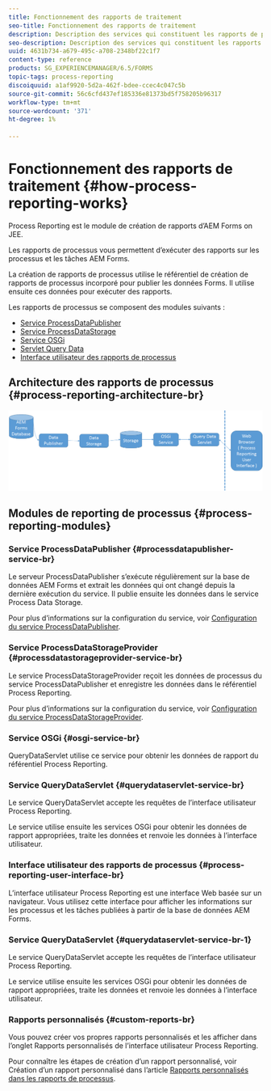 ```yaml
---
title: Fonctionnement des rapports de traitement
seo-title: Fonctionnement des rapports de traitement
description: Description des services qui constituent les rapports de processus d’AEM Forms on JEE et présentation de l’interface utilisateur des rapports de processus
seo-description: Description des services qui constituent les rapports de processus d’AEM Forms on JEE et présentation de l’interface utilisateur des rapports de processus
uuid: 4631b734-a679-495c-a708-2348bf22c1f7
content-type: reference
products: SG_EXPERIENCEMANAGER/6.5/FORMS
topic-tags: process-reporting
discoiquuid: a1af9920-5d2a-462f-bdee-ccec4c047c5b
source-git-commit: 56c6cfd437ef185336e81373bd5f758205b96317
workflow-type: tm+mt
source-wordcount: '371'
ht-degree: 1%

---
```



# Fonctionnement des rapports de traitement {#how-process-reporting-works}

Process Reporting est le module de création de rapports d’AEM Forms on JEE.

Les rapports de processus vous permettent d’exécuter des rapports sur les processus et les tâches AEM Forms.

La création de rapports de processus utilise le référentiel de création de rapports de processus incorporé pour publier les données Forms. Il utilise ensuite ces données pour exécuter des rapports.

Les rapports de processus se composent des modules suivants :

* [Service ProcessDataPublisher](/help/forms/using/process-reporting/process-reporting-architecture.md#p-processdatapublisher-service-br-p)
* [Service ProcessDataStorage](/help/forms/using/process-reporting/process-reporting-architecture.md#p-processdatastorageprovider-service-br-p)
* [Service OSGi](/help/forms/using/process-reporting/process-reporting-architecture.md#p-osgi-service-br-p)
* [Servlet Query Data](/help/forms/using/process-reporting/process-reporting-architecture.md#p-querydataservlet-service-br-p)
* [Interface utilisateur des rapports de processus](/help/forms/using/process-reporting/process-reporting-architecture.md#p-process-reporting-user-interface-br-p)

## Architecture des rapports de processus {#process-reporting-architecture-br}

![processreportingarchitarchitecture](assets/processreportingarchitecture.png)

## Modules de reporting de processus {#process-reporting-modules}

### Service ProcessDataPublisher {#processdatapublisher-service-br}

Le serveur ProcessDataPublisher s’exécute régulièrement sur la base de données AEM Forms et extrait les données qui ont changé depuis la dernière exécution du service. Il publie ensuite les données dans le service Process Data Storage.

Pour plus d’informations sur la configuration du service, voir [Configuration du service ProcessDataPublisher](/help/forms/using/process-reporting/install-start-process-reporting.md#p-reportconfiguration-service-p).

### Service ProcessDataStorageProvider {#processdatastorageprovider-service-br}

Le service ProcessDataStorageProvider reçoit les données de processus du service ProcessDataPublisher et enregistre les données dans le référentiel Process Reporting.

Pour plus d’informations sur la configuration du service, voir [Configuration du service ProcessDataStorageProvider](/help/forms/using/process-reporting/install-start-process-reporting.md#p-to-configure-the-process-reporting-repository-locations-p).

### Service OSGi {#osgi-service-br}

QueryDataServlet utilise ce service pour obtenir les données de rapport du référentiel Process Reporting.

### Service QueryDataServlet {#querydataservlet-service-br}

Le service QueryDataServlet accepte les requêtes de l’interface utilisateur Process Reporting.

Le service utilise ensuite les services OSGi pour obtenir les données de rapport appropriées, traite les données et renvoie les données à l’interface utilisateur.

### Interface utilisateur des rapports de processus {#process-reporting-user-interface-br}

L’interface utilisateur Process Reporting est une interface Web basée sur un navigateur. Vous utilisez cette interface pour afficher les informations sur les processus et les tâches publiées à partir de la base de données AEM Forms.

### Service QueryDataServlet {#querydataservlet-service-br-1}

Le service QueryDataServlet accepte les requêtes de l’interface utilisateur Process Reporting.

Le service utilise ensuite les services OSGi pour obtenir les données de rapport appropriées, traite les données et renvoie les données à l’interface utilisateur.

### Rapports personnalisés {#custom-reports-br}

Vous pouvez créer vos propres rapports personnalisés et les afficher dans l’onglet Rapports personnalisés de l’interface utilisateur Process Reporting.

Pour connaître les étapes de création d’un rapport personnalisé, voir Création d’un rapport personnalisé dans l’article [Rapports personnalisés dans les rapports de processus](/help/forms/using/process-reporting/process-reporting-custom-reports.md).
